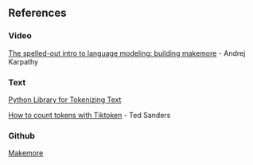 ## References
### Video
[The spelled-out intro to language modeling: building makemore](https://www.youtube.com/watch?v=PaCmpygFfXo) - Andrej Karpathy

### Text
[Python Library for Tokenizing Text](https://www.datacamp.com/tutorial/tiktoken-library-python)

[How to count tokens with Tiktoken](https://cookbook.openai.com/examples/how_to_count_tokens_with_tiktoken) - Ted Sanders

### Github
[Makemore](https://github.com/karpathy/makemore)
